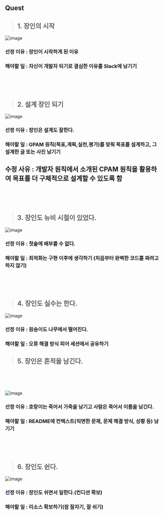 ## Quest

> ## 1. 장인의 시작

![image](https://github.com/user-attachments/assets/554df91f-8dab-4cba-87e6-717d147d51f8)
### 선정 이유 : 장인이 시작하게 된 이유
### 해야할 일 : 자신이 개발자 되기로 결심한 이유를 Slack에 남기기

<br><br><br>

> ## 2. 설계 장인 되기

![image](https://github.com/user-attachments/assets/add50c8c-c598-42ac-95d9-a66dddd54fc5)
### 선정 이유 : 장인은 설계도 잘한다.
### 해야할 일 : GPAM 원칙(목표,계획,실천,평가)를 맞춰 목표를 설계하고, 그 설계한 글 또는 사진 남기기
## 수정 사유 : 개발자 원칙에서 소개된 CPAM 원칙을 활용하여 목표를 더 구체적으로 설계할 수 있도록 함

<br><br><br>

> ## 3. 장인도 뉴비 시절이 있었다.

![image](https://github.com/user-attachments/assets/cdcee383-d571-46c6-a04f-cb3fe1385e3a)
### 선정 이유 : 첫술에 배부를 수 없다.
### 해야할 일 : 최적화는 구현 이후에 생각하기 (처음부터 완벽한 코드를 짜려고 하지 않기)

<br><br><br>

> ## 4. 장인도 실수는 한다.

![image](https://github.com/user-attachments/assets/11bc940e-6ed0-4507-8020-4af38b25283d)
### 선정 이유 : 원숭이도 나무에서 떨어진다.
### 해야할 일 : 오류 해결 방식 피어 세션에서 공유하기

> ## 5. 장인은 흔적을 남긴다.

<br><br><br>

![image](https://github.com/user-attachments/assets/f5f10660-985e-40e7-b4cb-db363d061f1d)
### 선정 이유 : 호랑이는 죽어서 가죽을 남기고 사람은 죽어서 이름을 남긴다.
### 해야할 일 : README에 컨텍스트(직면한 문제, 문제 해결 방식, 상황 등) 남기기

<br><br><br>

> ## 6. 장인도 쉰다.

![image](https://github.com/user-attachments/assets/7a489744-f13b-4e97-b8a7-3a19adc1aa18)
### 선정 이유 : 장인도 쉬면서 일한다.(컨디션 확보)
### 해야할 일 : 리소스 확보하기(잠 잘자기, 잘 쉬기)
